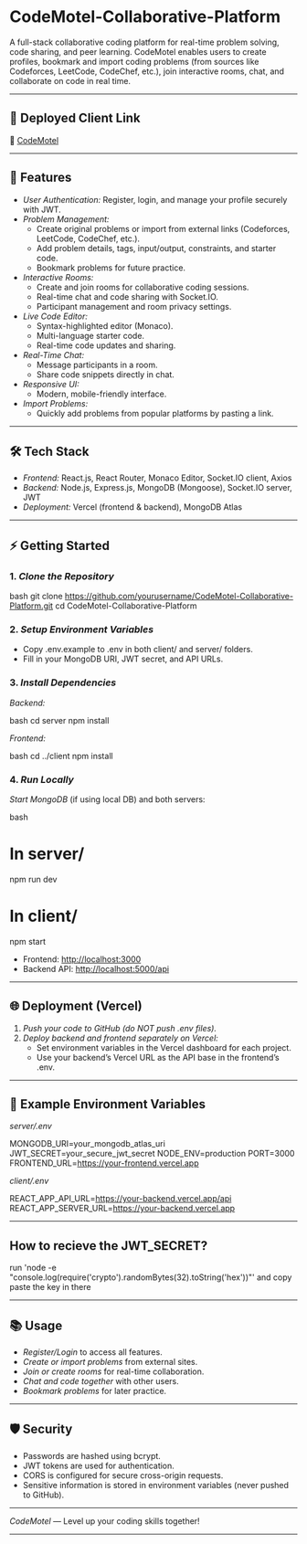 # CodeMotel-Collaborative-Platform

A full-stack collaborative coding platform for real-time problem solving, code sharing, and peer learning. CodeMotel enables users to create profiles, bookmark and import coding problems (from sources like Codeforces, LeetCode, CodeChef, etc.), join interactive rooms, chat, and collaborate on code in real time.

---

## 🔗 Deployed Client Link

🔗 [CodeMotel](https://codemotel.vercel.app/)

---

## 🚀 Features

- *User Authentication:* Register, login, and manage your profile securely with JWT.
- *Problem Management:*
  - Create original problems or import from external links (Codeforces, LeetCode, CodeChef, etc.).
  - Add problem details, tags, input/output, constraints, and starter code.
  - Bookmark problems for future practice.
- *Interactive Rooms:*
  - Create and join rooms for collaborative coding sessions.
  - Real-time chat and code sharing with Socket.IO.
  - Participant management and room privacy settings.
- *Live Code Editor:*
  - Syntax-highlighted editor (Monaco).
  - Multi-language starter code.
  - Real-time code updates and sharing.
- *Real-Time Chat:*
  - Message participants in a room.
  - Share code snippets directly in chat.
- *Responsive UI:*
  - Modern, mobile-friendly interface.
- *Import Problems:*
  - Quickly add problems from popular platforms by pasting a link.

---

## 🛠 Tech Stack

- *Frontend:* React.js, React Router, Monaco Editor, Socket.IO client, Axios
- *Backend:* Node.js, Express.js, MongoDB (Mongoose), Socket.IO server, JWT
- *Deployment:* Vercel (frontend \& backend), MongoDB Atlas

---

## ⚡ Getting Started

### 1. *Clone the Repository*

bash
git clone https://github.com/yourusername/CodeMotel-Collaborative-Platform.git
cd CodeMotel-Collaborative-Platform


### 2. *Setup Environment Variables*

- Copy .env.example to .env in both client/ and server/ folders.
- Fill in your MongoDB URI, JWT secret, and API URLs.

### 3. *Install Dependencies*

*Backend:*

bash
cd server
npm install


*Frontend:*

bash
cd ../client
npm install


### 4. *Run Locally*

*Start MongoDB* (if using local DB) and both servers:

bash
# In server/
npm run dev

# In client/
npm start


- Frontend: [http://localhost:3000](http://localhost:3000)
- Backend API: [http://localhost:5000/api](http://localhost:5000/api)

---

## 🌐 Deployment (Vercel)

1. *Push your code to GitHub (do NOT push .env files).*
2. *Deploy backend and frontend separately on Vercel:*
   - Set environment variables in the Vercel dashboard for each project.
   - Use your backend’s Vercel URL as the API base in the frontend’s .env.

---

## 📝 Example Environment Variables

*server/.env*


MONGODB_URI=your_mongodb_atlas_uri
JWT_SECRET=your_secure_jwt_secret
NODE_ENV=production
PORT=3000
FRONTEND_URL=https://your-frontend.vercel.app


*client/.env*


REACT_APP_API_URL=https://your-backend.vercel.app/api
REACT_APP_SERVER_URL=https://your-backend.vercel.app

---

## How to recieve the JWT_SECRET?

run 'node -e "console.log(require('crypto').randomBytes(32).toString('hex'))"' and copy paste the key in there 

---

## 📚 Usage

- *Register/Login* to access all features.
- *Create or import problems* from external sites.
- *Join or create rooms* for real-time collaboration.
- *Chat and code together* with other users.
- *Bookmark problems* for later practice.

---

## 🛡 Security

- Passwords are hashed using bcrypt.
- JWT tokens are used for authentication.
- CORS is configured for secure cross-origin requests.
- Sensitive information is stored in environment variables (never pushed to GitHub).

---

*CodeMotel* — Level up your coding skills together!

---
